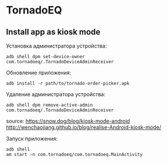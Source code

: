 # TornadoEQ

## Install app as kiosk mode

Установка администратора устройства:

```
adb shell dpm set-device-owner com.tornadoeq/.TornadoDeviceAdminReceiver
```

Обновление приложения:

```
adb install -r path/to/tornado-order-picker.apk
```

Удаление администратора устройства:

```
adb shell dpm remove-active-admin com.tornadoeq/.TornadoDeviceAdminReceiver
```

source:
https://snow.dog/blog/kiosk-mode-android
http://wenchaojiang.github.io/blog/realise-Android-kiosk-mode/


Запуск приложения:

```
adb shell
am start -n com.tornadoeq/com.tornadoeq.MainActivity
```